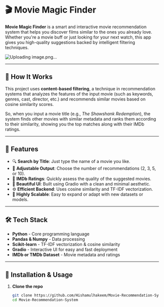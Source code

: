 # 🎬 Movie Magic Finder

**Movie Magic Finder** is a smart and interactive movie recommendation system that helps you discover films similar to the ones you already love. Whether you're a movie buff or just looking for your next watch, this app gives you high-quality suggestions backed by intelligent filtering techniques.

![Uploading image.png…]()


---

## 🧠 How It Works

This project uses **content-based filtering**, a technique in recommendation systems that analyzes the features of the input movie (such as keywords, genres, cast, director, etc.) and recommends similar movies based on cosine similarity scores.

So, when you input a movie title (e.g., *The Shawshank Redemption*), the system finds other movies with similar metadata and ranks them according to their similarity, showing you the top matches along with their IMDb ratings.

---

## 🚀 Features

- 🔍 **Search by Title**: Just type the name of a movie you like.
- 🔢 **Adjustable Output**: Choose the number of recommendations (2, 3, 5, or 10).
- 🌟 **IMDb Ratings**: Quickly assess the quality of the suggested movies.
- 🎨 **Beautiful UI**: Built using Gradio with a clean and minimal aesthetic.
- ⚙️ **Efficient Backend**: Uses cosine similarity and TF-IDF vectorization.
- 🧩 **Highly Scalable**: Easy to expand or adapt with new datasets or models.

---

## 🛠️ Tech Stack

- **Python** - Core programming language
- **Pandas & Numpy** - Data processing
- **Scikit-learn** - TF-IDF vectorization & cosine similarity
- **Gradio** - Interactive UI for easy and fast deployment
- **IMDb or TMDb Dataset** - Movie metadata and ratings

---

## 🧪 Installation & Usage

1. **Clone the repo**
   ```bash
   git clone https://github.com/Hishamulhakeem/Movie-Recommendation-System.git
   cd Movie-Recommendation-System
